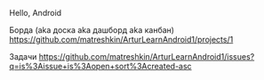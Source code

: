 Hello, Android

Борда (aka доска aka дашборд aka канбан)
https://github.com/matreshkin/ArturLearnAndroid1/projects/1

Задачи
https://github.com/matreshkin/ArturLearnAndroid1/issues?q=is%3Aissue+is%3Aopen+sort%3Acreated-asc

